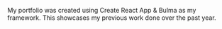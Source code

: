 My portfolio was created using Create React App & Bulma as my framework. This showcases my previous work done over the past year. 